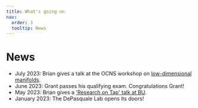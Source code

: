 ```yaml
---
title: What's going on
nav:
  order: 3
  tooltip: News
---
```


# <i class="fas fa-tools"></i>News

- July 2023: Brian gives a talk at the OCNS workshop on [low-dimensional manifolds](https://cns2023.sched.com/event/1Kd7M/low-dimensional-manifolds-of-neural-dynamics-and-their-role-in-brain-function). 
- June 2023: Grant passes his qualifying exam. Congratulations Grant!
- May 2023: Brian gives a ['Research on Tap' talk at BU](https://www.youtube.com/watch?v=lXQAFrmlqhU).
- January 2023: The DePasquale Lab opens its doors!